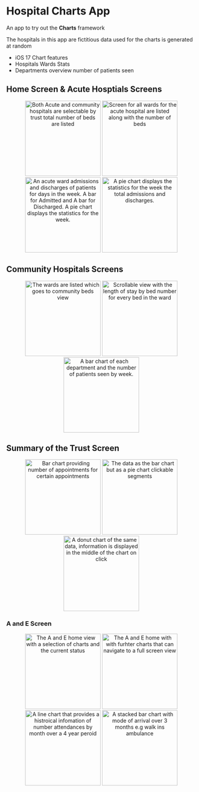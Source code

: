 # Hospital Charts App

An app to try out the **Charts** framework

The hospitals in this app are fictitious data used for the charts is generated at random 

- iOS 17 Chart features
- Hospitals Wards Stats
- Departments overview number of patients seen

## Home Screen & Acute Hosptials Screens

<p align="center">
    <img alt="Both Acute and community hospitals are selectable by trust total number of beds are listed" src="./Photos/Home.png", width="200"/>
    <img alt="Screen for all wards for the acute hospital are listed along with the number of beds" src="./Photos/AcuteDetail.png", width="200"/>
    <img alt="An acute ward admissions and discharges of patients for days in the week. A bar for Admitted and A bar for Discharged. A pie chart displays the statistics for the week." src="./Photos/AcuteChart1.png", width="200"/>
        <img alt="A pie chart displays the statistics for the week the total admissions and discharges." src="./Photos/AcuteChart2.png", width="200"/>
</p>

## Community Hospitals Screens

<p align="center">
    <img alt="The wards are listed which goes to community beds view" src="./Photos/CommunityDetail.png", width="200"/>
    <img alt="Scrollable view with the length of stay by bed number for every bed in the ward" src="./Photos/CommunityBeds.png", width="200"/>
    <img alt="A bar chart of each department and the number of patients seen by week." src="./Photos/CommunityDepartments.png", width="200"/>
</p>

## Summary of the Trust Screen

<p align="center">
    <img alt="Bar chart providing number of appointments for certain appointments" src="./Photos/TrustSummaryBar.png", width="200"/>
    <img alt="The data as the bar chart but as a pie chart clickable segments" src="./Photos/TrustSummaryPie.png", width="200"/>
   <img alt="A donut chart of the same data, information is displayed in the middle of the chart on click" src="./Photos/TrustSummaryDonut.png", width="200"/>
</p>

### A and E Screen

<p align="center">
    <img alt="The A and E home view with a selection of charts and the current status" src="./Photos/AandEAttendanceHome1.png", width="200"/>
    <img alt="The A and E home with with furhter charts that can navigate to a full screen view" src="./Photos/AandEAttendanceHome2.png", width="200"/>
    <img alt="A line chart that provides a histroical infomation of number attendances by month over a 4 year peroid" src="./Photos/AandEAttedanceLineChart.png", width="200"/>
   <img alt="A stacked bar chart with mode of arrival over 3 months e.g walk ins ambulance" src="./Photos/AandAttendanceModeOfArrival.png", width="200"/>
</p>
